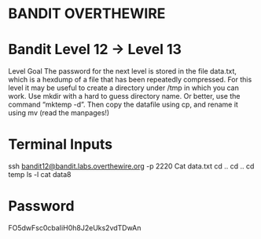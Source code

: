 # BANDIT OVERTHEWIRE

# Bandit Level 12 → Level 13
Level Goal
The password for the next level is stored in the file data.txt, which is a hexdump of a file that has been repeatedly compressed. For this level it may be useful to create a directory under /tmp in which you can work. Use mkdir with a hard to guess directory name. Or better, use the command “mktemp -d”. Then copy the datafile using cp, and rename it using mv (read the manpages!)

# Terminal Inputs
  ssh bandit12@bandit.labs.overthewire.org -p 2220
  Cat data.txt
  cd ..
  cd ..
  cd temp
  ls -l
  cat data8

# Password
  FO5dwFsc0cbaIiH0h8J2eUks2vdTDwAn